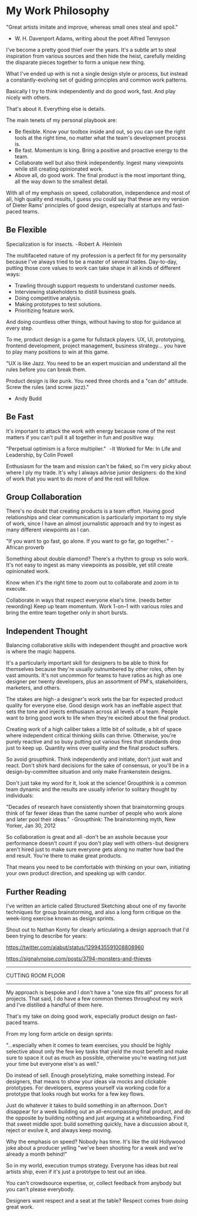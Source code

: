 # My Work Philosophy

"Great artists imitate and improve, whereas small ones steal and spoil."
- W. H. Davenport Adams, writing about the poet Alfred Tennyson

I've become a pretty good thief over the years. It's a subtle art to steal inspiration from various sources and then hide the heist, carefully melding the disparate pieces together to form a unique new thing.

What I've ended up with is not a single design style or process, but instead a constantly-evolving set of guiding principles and common work patterns.

Basically I try to think independently and do good work, fast. And play nicely with others. 

That's about it. Everything else is details.

The main tenets of my personal playbook are:

* Be flexible. Know your toolbox inside and out, so you can use the right tools at the right time, no matter what the team's development process is.
* Be fast. Momentum is king. Bring a positive and proactive energy to the team.
* Collaborate well but also think independently. Ingest many viewpoints while still creating opinionated work.
* Above all, do good work. The final product is the most important thing, all the way down to the smallest detail.

With all of my emphasis on speed, collaboration, independence and most of all, high quality end results, I guess you could say that these are my version of Dieter Rams' principles of good design, especially at startups and fast-paced teams.

## Be Flexible

Specialization is for insects.
 - Robert A. Heinlein

The multifaceted nature of my profession is a perfect fit for my personality because I've always tried to be a master of several trades. Day-to-day, putting those core values to work can take shape in all kinds of different ways:

* Trawling through support requests to understand customer needs.
* Interviewing stakeholders to distill business goals.
* Doing competitive analysis.
* Making prototypes to test solutions.
* Prioritizing feature work.

And doing countless other things, without having to stop for guidance at every step.

To me, product design is a game for fullstack players. UX, UI, prototyping, frontend development, project management, business strategy... you have to play many positions to win at this game.

"UX is like Jazz. You need to be an expert musician and understand all the rules before you can break them.

Product design is like punk. You need three chords and a "can do" attitude. Screw the rules (and screw jazz)."
- Andy Budd

## Be Fast

It's important to attack the work with energy because none of the rest matters if you can't pull it all together in fun and positive way.

"Perpetual optimism is a force multiplier." 
 - It Worked for Me: In Life and Leadership, by Colin Powell

Enthusiasm for the team and mission can't be faked, so I'm very picky about where I ply my trade. It's why I always advise junior designers: do the kind of work that you want to do more of and the rest will follow.

## Group Collaboration

There's no doubt that creating products is a team effort. Having good relationships and clear communication is particularly important to my style of work, since I have an almost journalistic approach and try to ingest as many different viewpoints as I can.

"If you want to go fast, go alone. If you want to go far, go together."
 - African proverb

Something about double diamond? There's a rhythm to group vs solo work. It's not easy to ingest as many viewpoints as possible, yet still create opinionated work.

Know when it's the right time to zoom out to collaborate and zoom in to execute.

Collaborate in ways that respect everyone else's time. (needs better rewording) Keep up team momentum. Work 1-on–1 with various roles and bring the entire team together only in short bursts.

## Independent Thought

Balancing collaborative skills with independent thought and proactive work is where the magic happens.

It's a particularly important skill for designers to be able to think for themselves because they're usually outnumbered by other roles, often by vast amounts. It's not uncommon for teams to have ratios as high as one designer per twenty developers, plus an assortment of PM's, stakeholders, marketers, and others.

The stakes are high - a designer's work sets the bar for expected product quality for everyone else. Good design work has an ineffable aspect that sets the tone and injects enthusiasm across all levels of a team. People want to bring good work to life when they're excited about the final product.

Creating work of a high caliber takes a little bit of solitude, a bit of space where independent critical thinking skills can thrive. Otherwise, you're purely reactive and so busy putting out various fires that standards drop just to keep up. Quantity wins over quality and the final product suffers.

So avoid groupthink. Think independently and initiate, don't just wait and react. Don't shirk hard decisions for the sake of consensus, or you'll be in a design-by-committee situation and only make Frankenstein designs.

Don't just take my word for it, look at the science! Groupthink is a common team dynamic and the results are usually inferior to solitary thought by individuals:

"Decades of research have consistently shown that brainstorming groups think of far fewer ideas than the same number of people who work alone and later pool their ideas."
 - Groupthink: The brainstorming myth, New Yorker, Jan 30, 2012

So collaboration is great and all -don't be an asshole because your performance doesn't count if you don't play well with others - but designers aren't hired just to make sure everyone gets along no matter how bad the end result. You're there to make great products.

That means you need to be comfortable with thinking on your own, initiating your own product direction, and speaking up with candor.

## Further Reading

I've written an article called Structured Sketching about one of my favorite techniques for group brainstorming, and also a long form critique on the week-long exercise known as design sprints.

Shout out to Nathan Konty for clearly articulating a design approach that I'd been trying to describe for years:

https://twitter.com/alabut/status/1299435591008808960

https://signalvnoise.com/posts/3794-monsters-and-thieves

************************

CUTTING ROOM FLOOR

************************

My approach is bespoke and I don't have a "one size fits all" process for all projects. That said, I do have a few common themes throughout my work and I've distilled a handful of them here.

That's my take on doing good work, especially product design on fast-paced teams.

From my long form article on design sprints:

"…especially when it comes to team exercises, you should be highly selective about only the few key tasks that yield the most benefit and make sure to space it out as much as possible, otherwise you're wasting not just your time but everyone else's as well."

Do instead of sell. Enough proselytizing, make something instead. For designers, that means to show your ideas via mocks and clickable prototypes. For developers, express yourself via working code for a prototype that looks rough but works for a few key flows.

Just do whatever it takes to build something in an afternoon. Don't disappear for a week building out an all-encompassing final product, and do the opposite by building nothing and just arguing at a whiteboarding. Find that sweet middle spot: build something quickly, have a discussion about it, reject or evolve it, and always keep moving.

Why the emphasis on speed? Nobody has time. It's like the old Hollywood joke about a producer yelling "we've been shooting for a week and we're already a month behind!"

So in my world, execution trumps strategy. Everyone has ideas but real artists ship, even if it's just a prototype to test out an idea.

You can't crowdsource expertise, or, collect feedback from anybody but you can't please everybody.

Designers want respect and a seat at the table? Respect comes from doing great work.
